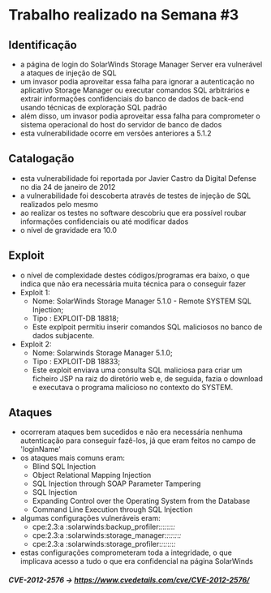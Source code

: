 
# Trabalho realizado na Semana #3

## Identificação

- a página de login do SolarWinds Storage Manager Server era vulnerável a ataques de injeção de SQL
- um invasor podia aproveitar essa falha para ignorar a autenticação no aplicativo Storage Manager ou executar comandos SQL arbitrários e extrair informações confidenciais do banco de dados de back-end usando técnicas de exploração SQL padrão
- além disso, um invasor podia aproveitar essa falha para comprometer o sistema operacional do host do servidor de banco de dados
- esta vulnerabilidade ocorre em versões anteriores a 5.1.2

## Catalogação

- esta vulnerabilidade foi reportada por Javier Castro da Digital Defense no dia 24 de janeiro de 2012
- a vulnerabilidade foi descoberta através de testes de injeção de SQL realizados pelo mesmo
- ao realizar os testes no software descobriu que era possível roubar informações confidenciais ou até modificar dados
- o nível de gravidade era 10.0

## Exploit

- o nível de complexidade destes códigos/programas era baixo, o que indica que não era necessária muita técnica para o conseguir fazer
- Exploit 1:
    - Nome: SolarWinds Storage Manager 5.1.0 - Remote SYSTEM SQL Injection;
    - Tipo : EXPLOIT-DB 18818;
    - Este explpoit permitiu inserir comandos SQL maliciosos no banco de dados subjacente.
- Exploit 2:
    - Nome: Solarwinds Storage Manager 5.1.0;
    - Tipo : EXPLOIT-DB 18833;
    - Este exploit enviava uma consulta SQL maliciosa para criar um ficheiro JSP na raiz do diretório web e, de seguida, fazia o download e executava o programa malicioso no contexto do SYSTEM.

## Ataques

- ocorreram ataques bem sucedidos e não era necessária nenhuma autenticação para conseguir fazê-los, já que eram feitos no campo de 'loginName'
- os ataques mais comuns eram:
    - Blind SQL Injection
    - Object Relational Mapping Injection
    - SQL Injection through SOAP Parameter Tampering
    - SQL Injection
    - Expanding Control over the Operating System from the Database
    - Command Line Execution through SQL Injection
- algumas configurações vulneráveis eram:
    - cpe:2.3:a :solarwinds:backup_profiler:*:*:*:*:*:*:*:*
    - cpe:2.3:a :solarwinds:storage_manager:*:*:*:*:*:*:*:*
    - cpe:2.3:a :solarwinds:storage_profiler:*:*:*:*:*:*:*:*
- estas configurações comprometeram toda a integridade, o que implicava acesso a tudo o que era confidencial na página SolarWinds

##### CVE-2012-2576 -> https://www.cvedetails.com/cve/CVE-2012-2576/

